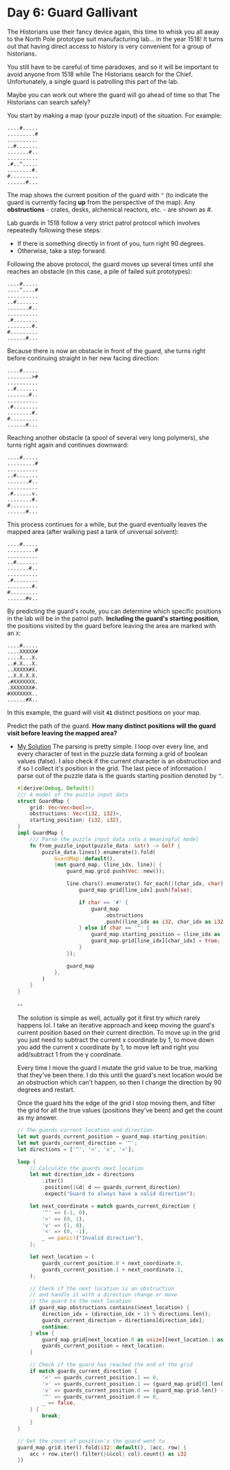 Day 6: Guard Gallivant
===

The Historians use their fancy device again, this time to whisk you all away to the North Pole prototype suit manufacturing lab... in the year 1518! It turns out that having direct access to history is very convenient for a group of historians.

You still have to be careful of time paradoxes, and so it will be important to avoid anyone from 1518 while The Historians search for the Chief. Unfortunately, a single <span class="aoc-glow">guard</span> is patrolling this part of the lab.

Maybe you can work out where the guard will go ahead of time so that The Historians can search safely?

You start by making a map (your puzzle input) of the situation. For example:

```plaintext
....#.....
.........#
..........
..#.......
.......#..
..........
.#..^.....
........#.
#.........
......#...
```

The map shows the current position of the guard with `^` (to indicate the guard is currently facing **up** from the perspective of the map). Any **obstructions** - crates, desks, alchemical reactors, etc. - are shown as #.

Lab guards in 1518 follow a very strict patrol protocol which involves repeatedly following these steps:

- If there is something directly in front of you, turn right 90 degrees.
- Otherwise, take a step forward.

Following the above protocol, the guard moves up several times until she reaches an obstacle (in this case, a pile of failed suit prototypes):

```
....#.....
....^....#
..........
..#.......
.......#..
..........
.#........
........#.
#.........
......#...
```

Because there is now an obstacle in front of the guard, she turns right before continuing straight in her new facing direction:

```
....#.....
........>#
..........
..#.......
.......#..
..........
.#........
........#.
#.........
......#...
```

Reaching another obstacle (a spool of several very long polymers), she turns right again and continues downward:

```
....#.....
.........#
..........
..#.......
.......#..
..........
.#......v.
........#.
#.........
......#...
```

This process continues for a while, but the guard eventually leaves the mapped area (after walking past a tank of universal solvent):

```
....#.....
.........#
..........
..#.......
.......#..
..........
.#........
........#.
#.........
......#v..
```

By predicting the guard's route, you can determine which specific positions in the lab will be in the patrol path. **Including the guard's starting position**, the positions visited by the guard before leaving the area are marked with an `X`:

```
....#.....
....XXXXX#
....X...X.
..#.X...X.
..XXXXX#X.
..X.X.X.X.
.#XXXXXXX.
.XXXXXXX#.
#XXXXXXX..
......#X..
```

In this example, the guard will visit **`41`** distinct positions on your map.

Predict the path of the guard. **How many distinct positions will the guard visit before leaving the mapped area?**

- [My Solution](https://github.com/antonio-hickey/advent-of-code/blob/f705efbccbebc277f9bab03fe87e7cda8652c73c/year-2024/day-6/src/main.rs#L19-L65) 
    The parsing is pretty simple. I loop over every line, and every character of text in the puzzle data
    forming a grid of boolean values (false). I also check if the current character is an obstruction and if
    so I collect it's position in the grid. The last piece of information I parse out of the puzzle data is the guards starting position denoted by `^`.
    ```rust
    #[derive(Debug, Default)]
    /// A model of the puzzle input data
    struct GuardMap {
        grid: Vec<Vec<bool>>,
        obstructions: Vec<(i32, i32)>,
        starting_position: (i32, i32),
    }
    impl GuardMap {
        /// Parse the puzzle input data into a meaningful model
        fn from_puzzle_input(puzzle_data: &str) -> Self {
            puzzle_data.lines().enumerate().fold(
                GuardMap::default(),
                |mut guard_map, (line_idx, line)| {
                    guard_map.grid.push(Vec::new());
    
                    line.chars().enumerate().for_each(|(char_idx, char)| {
                        guard_map.grid[line_idx].push(false);
    
                        if char == '#' {
                            guard_map
                                .obstructions
                                .push((line_idx as i32, char_idx as i32));
                        } else if char == '^' {
                            guard_map.starting_position = (line_idx as i32, char_idx as i32);
                            guard_map.grid[line_idx][char_idx] = true;
                        }
                    });
    
                    guard_map
                },
            )
        }
    } 
    ```

    --

    The solution is simple as well, actually got it first try which rarely happens lol. I take an iterative approach and keep moving the guard's current position based on their current direction. To move up in the grid you just need to subtract the current x coordinate by 1, to move down you add the current x coordinate by 1, to move left and right you add/subtract 1 from the y coordinate. 

    Every time I move the guard I mutate the grid value to be true, marking that they've been there. I do this until the guard's next location would be an obstruction which can't happen, so then I change the direction by 90 degrees and restart. 

    Once the guard hits the edge of the grid I stop moving them, and filter the grid for all the true values (positions they've been) and get the count as my answer.

    ```rust
    // The guards current location and direction
    let mut guards_current_position = guard_map.starting_position;
    let mut guards_current_direction = '^';
    let directions = ['^', '>', 'v', '<'];

    loop {
        // Calculate the guards next location
        let mut direction_idx = directions
            .iter()
            .position(|&d| d == guards_current_direction)
            .expect("Guard to always have a valid direction");

        let next_coordinate = match guards_current_direction {
            '^' => (-1, 0),
            '>' => (0, 1),
            'v' => (1, 0),
            '<' => (0, -1),
            _ => panic!("Invalid direction"),
        };

        let next_location = (
            guards_current_position.0 + next_coordinate.0,
            guards_current_position.1 + next_coordinate.1,
        );

        // Check if the next location is an obstruction
        // and handle it with a direction change or move
        // the guard to the next location
        if guard_map.obstructions.contains(&next_location) {
            direction_idx = (direction_idx + 1) % directions.len();
            guards_current_direction = directions[direction_idx];
            continue;
        } else {
            guard_map.grid[next_location.0 as usize][next_location.1 as usize] = true;
            guards_current_position = next_location;
        }

        // Check if the guard has reached the end of the grid
        if match guards_current_direction {
            '<' => guards_current_position.1 == 0,
            '>' => guards_current_position.1 == (guard_map.grid[0].len() - 1) as i32,
            'v' => guards_current_position.0 == (guard_map.grid.len() - 1) as i32,
            '^' => guards_current_position.0 == 0,
            _ => false,
        } {
            break;
        }
    }

    // Get the count of position's the guard went to
    guard_map.grid.iter().fold(i32::default(), |acc, row| {
        acc + row.iter().filter(|&&col| col).count() as i32
    })

    ```
